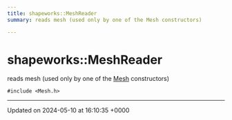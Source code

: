 ```yaml
---
title: shapeworks::MeshReader
summary: reads mesh (used only by one of the Mesh constructors) 

---
```


# shapeworks::MeshReader



reads mesh (used only by one of the [Mesh](../Classes/classshapeworks_1_1Mesh.md) constructors) 


`#include <Mesh.h>`

-------------------------------

Updated on 2024-05-10 at 16:10:35 +0000